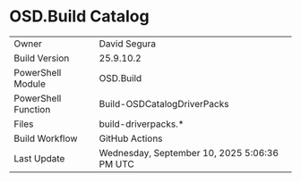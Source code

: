 ﻿# OSD.Build Catalog

| | |
|-|-|
| Owner | David Segura |
| Build Version | 25.9.10.2 |
| PowerShell Module | OSD.Build |
| PowerShell Function | Build-OSDCatalogDriverPacks |
| Files | build-driverpacks.* |
| Build Workflow | GitHub Actions |
| Last Update | Wednesday, September 10, 2025 5:06:36 PM UTC |
